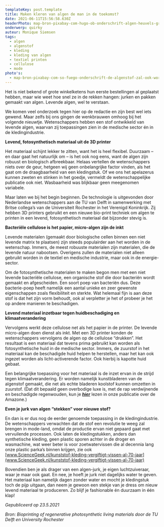 ```yaml
---
templateKey: post.template
title: Maken kleren van algen de man in de toekomst?
date: 2021-06-11T15:56:58.630Z
headerPhoto: map-bron-pixabay-com-hugo-ob-onderschrift-algen-heuvels-groen-image-img-algen-heuvels-groen-jpg
onderwerp: quirky
auteur: Monique Siemsen
tags:
  - algen
  - algenstof
  - kleding
  - kleding van algen
  - textiel printen
  - cellulose
  - mode
photo's:
  - map-bron-pixabay-com-so-fuego-onderschrift-de-algenstof-zal-ook-worden-ingezet-om-huidwonden-te-genezen-image-img-hand-bloed-wond-jpg
---
```

Het is niet bekend of grote winkelketens hun eerste bestellingen al geplaatst hebben, maar wie weet hoe snel ze in de rekken hangen: jurken en pakken gemaakt van algen. Levende algen, wel te verstaan.

We komen veel onderzoek tegen hier op de redactie en zijn best wel iets gewend. Maar zelfs bij ons gingen de wenkbrauwen omhoog bij het volgende nieuwtje. Wetenschappers hebben een stof ontwikkeld van levende algen, waarvan zij toepassingen zien in de medische sector én in de kledingindustrie.

**Levend, fotosynthetisch materiaal uit de 3D printer**

Het materiaal schijnt lekker te zitten, want het is heel flexibel. Duurzaam – en daar gaat het natuurlijk om – is het ook nog eens, want de algen zijn robuust en biologisch afbreekbaar. Helaas vertellen de wetenschappers niets over de geur, hetgeen wij geen onbelangrijke factor vinden, als het gaat om de draagbaarheid van een kledingstuk. Of we ons het apelazerus kunnen zweten en stinken in het goedje, vermeldt de wetenschappelijke publicatie ook niet. Wasbaarheid was blijkbaar geen meegenomen variabele.

Maar laten we bij het begin beginnen. De technologie is uitgevonden door Nederlandse wetenschappers aan de TU van Delft in samenwerking met Britse collega’s van de Universiteit Rochester in het Verenigd Koninkrijk. Zij hebben 3D printers gebruikt en een nieuwe bio-print techniek om algen te printen in een levend, fotosynthetisch materiaal dat bijzonder stevig is.

**Bacteriële cellulose is het papier, micro-algen zijn de inkt**

Levende materialen (gemaakt door biologische cellen binnen een niet levende matrix te plaatsen) zijn steeds populairder aan het worden in de wetenschap. Immers, de meest robuuste materialen zijn materialen, die de levende natuur nabootsen. Overigens zullen de materialen niet alleen gebruikt worden in de textiel en medische industrie, maar ook in de energie-sector.

Om de fotosynthetische materialen te maken begon men met een niet levende bacteriële cellulose, een organische stof die door bacteriën wordt gemaakt en afgescheiden. Een soort poep van bacteriën dus. Deze bacterie-poep heeft namelijk een aantal unieke en zeer gewenste eigenschappen zoals flexibiliteit en sterkte. Wat helemaal fijn is aan deze stof is dat het zijn vorm behoudt, ook al verpletter je het of probeer je het op andere manieren te beschadigen.

**Levend materiaal inzetbaar tegen huidbeschadiging en klimaatverandering**

Vervolgens werkt deze cellulose net als het papier in de printer. De levende micro-algen doen dienst als inkt. Met een 3D printer konden de wetenschappers vervolgens de algen op de cellulose “drukken”. Het resultaat is een materiaal dat tevens prima gebruikt kan worden als fotosynthetische huid in de medische sector. Immers, de zuurstof in het materiaal kan de beschadigde huid helpen te herstellen, maar het kan ook ingezet worden als licht-activerende factor. Ook hierbij is kapotte huid gebaat.

Een belangrijke toepassing voor het materiaal is de inzet ervan in de strijd tegen klimaatverandering. Er worden namelijk kunstbladeren van de algenstof gemaakt, die net als echte bladeren koolstof kunnen omzetten in zuurstof. (Dat dit bepaald geen overbodige luxe is, met de rap verdwijnende en beschadigde regenwouden, kun je ***[hier](/nieuwe-milieuramp-dreigt-amazone-stoot-meer-koolstof-uit-dan-het-opneemt)*** lezen in onze publicatie over de Amazone.)

**Even je jurk van algen “stekken” voor nieuwe stof?**

En dan is er dus nog de eerder genoemde toepassing in de kledingindustrie. De wetenschappers verwachten dat de stof een revolutie te weeg zal brengen in mode-land, omdat de productie ervan niet gepaard gaat met vervuilende processen. Ook laten de kledingstukken, anders dan synthetische kleding, geen plastic sporen achter in de droger en wasmachine, wat weer beter is voor zoetwatervissen die al decennia lang onze plastic parka’s binnen krijgen, zie ook [www.ScienceGeek.nl/kunststof-kleding-vergiftigt-vissen-al-70-jaar](www.ScienceGeek.nl/kunststof-kleding-vergiftigt-vissen-al-70-jaar)

Bovendien ben je als drager van een algen-jurk, je eigen luchtzuiveraar, waar je maar ook gaat. En nee, je hoeft je jurk niet dagelijks water te geven. Het materiaal kan namelijk dagen zonder water en mocht je kledingstuk toch de pijp uitgaan, dan neem je gewoon een stekje van je dress om nieuw levend materiaal te produceren. Zo blijf je fashionable én duurzaam in één klap!

*Gepubliceerd op 23.5.2021*

*Bron: Bioprinting of regenerative photosynthetic living materials door de TU Delft en University Rochester*